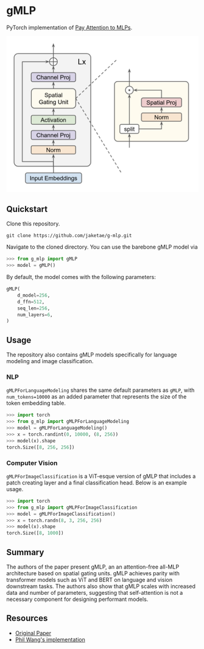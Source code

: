 # gMLP

PyTorch implementation of [Pay Attention to MLPs](https://arxiv.org/abs/2105.08050).

<p align="center">
  <img src="./figure.png">
</p>

## Quickstart

Clone this repository.

```
git clone https://github.com/jaketae/g-mlp.git
```

Navigate to the cloned directory. You can use the barebone gMLP model via

```python
>>> from g_mlp import gMLP
>>> model = gMLP()
```

By default, the model comes with the following parameters:

```python
gMLP(
    d_model=256,
    d_ffn=512,
    seq_len=256,
    num_layers=6,
)
```

## Usage

The repository also contains gMLP models specifically for language modeling and image classification.

### NLP

`gMLPForLanguageModeling` shares the same default parameters as `gMLP`, with `num_tokens=10000` as an added parameter that represents the size of the token embedding table.

```python
>>> import torch
>>> from g_mlp import gMLPForLanguageModeling
>>> model = gMLPForLanguageModeling()
>>> x = torch.randint(0, 10000, (8, 256))
>>> model(x).shape
torch.Size([8, 256, 256])
```

### Computer Vision

`gMLPForImageClassification` is a ViT-esque version of gMLP that includes a patch creating layer and a final classification head. Below is an example usage.

```python
>>> import torch
>>> from g_mlp import gMLPForImageClassification
>>> model = gMLPForImageClassification()
>>> x = torch.randn(8, 3, 256, 256)
>>> model(x).shape
torch.Size([8, 1000])
```

## Summary

The authors of the paper present gMLP, an an attention-free all-MLP architecture based on spatial gating units. gMLP achieves parity with transformer models such as ViT and BERT on language and vision downstream tasks. The authors also show that gMLP scales with increased data and number of parameters, suggesting that self-attention is not a necessary component for designing performant models.

## Resources

-   [Original Paper](https://arxiv.org/abs/2105.08050)
-   [Phil Wang's implementation](https://github.com/lucidrains/g-mlp-pytorch)
